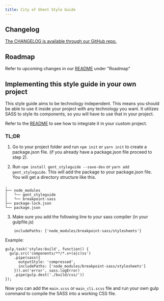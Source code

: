 ```yaml
---
title: City of Ghent Style Guide
---
```


## Changelog 
[The CHANGELOG is available through our GitHub repo.](https://github.com/StadGent/fractal_styleguide_gent-base/blob/develop/CHANGELOG.md)

## Roadmap
Refer to upcoming changes in our [README](https://github.com/StadGent/fractal_styleguide_gent-base/blob/develop/README.md) under "Roadmap" 

## Implementing this style guide in your own project 
This style guide aims to be technology independent. This means you should be able to use it inside your project with any technology you want. It utilizes SASS to style its components, so you will have to use that in your project.

Refer to the [README](https://github.com/StadGent/fractal_styleguide_gent-base/blob/develop/README.md) to see how to integrate it in your custom project.

### TL;DR
1. Go to your project folder and run `npm init` or `yarn init` to create a package.json file.
(if you already have a package.json file proceed to step 2).

2. Run `npm install gent_styleguide --save-dev` or `yarn add gent_styleguide`. This will add the package to your package.json file.
You will get a directory structure like this.
```
.
├── node_modules
│   └── gent_styleguide
│   └── breakpoint-sass
├── package-lock.json
└── package.json
```

3. Make sure you add the following line to your sass compiler (in your gulpfile.js)

```
    includePaths: ['node_modules/breakpoint-sass/stylesheets']
```
Example:
```
gulp.task('styles:build', function() {
  gulp.src('components/**/*.s+(a|c)ss')
    .pipe(sass({
      outputStyle: 'compressed',
      includePaths: ['node_modules/breakpoint-sass/stylesheets']
    })).on('error', sass.logError)
    .pipe(gulp.dest('./build/css/'))
});
```

Now you can add the `main.scss` or `main_cli.scss` file and run your own gulp command to compile the SASS into a working CSS file.
